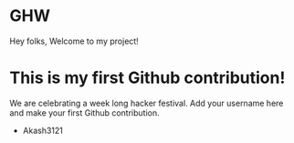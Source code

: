 # GHW

Hey folks,
Welcome to my project!

# This is my first Github contribution!

We are celebrating a week long hacker festival. Add your username here and make your first Github contribution.
- Akash3121